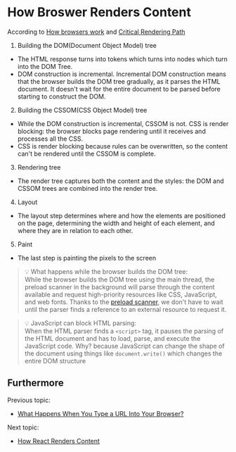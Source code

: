 # How Broswer Renders Content

According to [How browsers work](https://developer.mozilla.org/en-US/docs/Web/Performance/How_browsers_work) and [Critical Rendering Path](https://developer.mozilla.org/en-US/docs/Web/Performance/Critical_rendering_path)

1. Building the DOM(Document Object Model) tree

- The HTML response turns into tokens which turns into nodes which turn into the DOM Tree.
- DOM construction is incremental. Incremental DOM construction means that the browser builds the DOM tree gradually, as it parses the HTML document. It doesn't wait for the entire document to be parsed before starting to construct the DOM.

2. Building the CSSOM(CSS Object Model) tree

- While the DOM construction is incremental, CSSOM is not. CSS is render blocking: the browser blocks page rendering until it receives and processes all the CSS.
- CSS is render blocking because rules can be overwritten, so the content can't be rendered until the CSSOM is complete.

3. Rendering tree

- The render tree captures both the content and the styles: the DOM and CSSOM trees are combined into the render tree.

4. Layout

- The layout step determines where and how the elements are positioned on the page, determining the width and height of each element, and where they are in relation to each other.

5. Paint

- The last step is painting the pixels to the screen

> 💡 What happens while the browser builds the DOM tree:<br />
> While the browser builds the DOM tree using the main thread, the preload scanner in the background will parse through the content available and request high-priority resources like CSS, JavaScript, and web fonts. Thanks to the [preload scanner](https://web.dev/articles/preload-scanner), we don't have to wait until the parser finds a reference to an external resource to request it.

> 💡 JavaScript can block HTML parsing:<br />
> When the HTML parser finds a `<script>` tag, it pauses the parsing of the HTML document and has to load, parse, and execute the JavaScript code. Why? because JavaScript can change the shape of the document using things like `document.write()` which changes the entire DOM structure

## Furthermore

Previous topic:

- [What Happens When You Type a URL Into Your Browser?](what-happens-when-you-type-url-into-browser.md)

Next topic:

- [How React Renders Content](../Reactjs/how-react-works.md)
